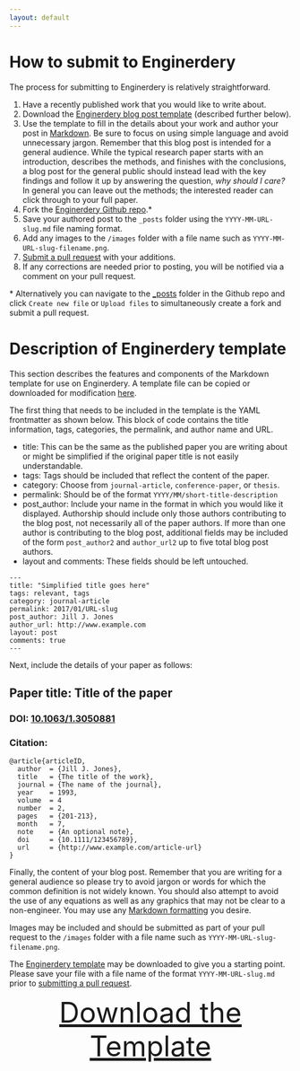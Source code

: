 ```yaml
---
layout: default
---
```


# How to submit to Enginerdery

The process for submitting to Enginerdery is relatively straightforward.
1. Have a recently published work that you would like to write about.
2. Download the [Enginerdery blog post template](https://github.com/OpenEngr/enginerdery/raw/master/enginerdery-template.md) (described further below).
3. Use the template to fill in the details about your work and author your post in [Markdown](https://guides.github.com/features/mastering-markdown/). Be sure to focus on using simple language and avoid unnecessary jargon. Remember that this blog post is intended for a general audience. While the typical research paper starts with an introduction, describes the methods, and finishes with the conclusions, a blog post for the general public should instead lead with the key findings and follow it up by answering the question, _why should I care?_ In general you can leave out the methods; the interested reader can click through to your full paper.
4. Fork the [Enginerdery Github repo](https://github.com/OpenEngr/enginerdery).*
5. Save your authored post to the `_posts` folder using the `YYYY-MM-URL-slug.md` file naming format.
6. Add any images to the `/images` folder with a file name such as `YYYY-MM-URL-slug-filename.png`.
7. [Submit a pull request](https://github.com/OpenEngr/enginerdery/pulls) with your additions.
8. If any corrections are needed prior to posting, you will be notified via a comment on your pull request.

\* Alternatively you can navigate to the [_posts](https://github.com/OpenEngr/enginerdery/tree/master/_posts) folder in the Github repo and click `Create new file` or `Upload files` to simultaneously create a fork and submit a pull request.


# Description of Enginerdery template
This section describes the features and components of the Markdown template for use on Enginerdery. A template file can be copied or downloaded for modification [here](../enginerdery-template).

The first thing that needs to be included in the template is the YAML frontmatter as shown below. This block of code contains the title information, tags, categories, the permalink, and author name and URL.
* title: This can be the same as the published paper you are writing about or might be simplified if the original paper title is not easily understandable.
* tags: Tags should be included that reflect the content of the paper.
* category: Choose from `journal-article`, `conference-paper`, or `thesis`.
* permalink: Should be of the format `YYYY/MM/short-title-description`
* post_author: Include your name in the format in which you would like it displayed. Authorship should include only those authors contributing to the blog post, not necessarily all of the paper authors. If more than one author is contributing to the blog post, additional fields may be included of the form `post_author2` and `author_url2` up to five total blog post authors.
* layout and comments: These fields should be left untouched.

```
---
title: "Simplified title goes here"
tags: relevant, tags
category: journal-article
permalink: 2017/01/URL-slug
post_author: Jill J. Jones
author_url: http://www.example.com
layout: post
comments: true
---
```

Next, include the details of your paper as follows:
## Paper title: Title of the paper
### DOI: [10.1063/1.3050881](http://doi.org/10.1063/1.3050881)
### Citation:
```
@article{articleID,
  author  = {Jill J. Jones}, 
  title   = {The title of the work},
  journal = {The name of the journal},
  year    = 1993,
  volume  = 4
  number  = 2,
  pages   = {201-213},
  month   = 7,
  note    = {An optional note},
  doi     = {10.1111/123456789},
  url     = {http://www.example.com/article-url}
}
```

Finally, the content of your blog post. Remember that you are writing for a general audience so please try to avoid jargon or words for which the common definition is not widely known. You should also attempt to avoid the use of any equations as well as any graphics that may not be clear to a non-engineer. You may use any [Markdown formatting](https://guides.github.com/features/mastering-markdown/) you desire.

Images may be included and should be submitted as part of your pull request to the `/images` folder with a file name such as `YYYY-MM-URL-slug-filename.png`.

The [Enginerdery template](https://github.com/OpenEngr/enginerdery/raw/master/enginerdery-template.md) may be downloaded to give you a starting point. Please save your file with a file name of the format `YYYY-MM-URL-slug.md` prior to [submitting a pull request](https://github.com/OpenEngr/enginerdery/pulls).

<div style="font-size: 50px; text-align: center;"><a href="https://github.com/OpenEngr/enginerdery/raw/master/enginerdery-template.md">Download the Template</a></div>